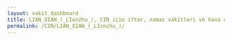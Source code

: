```yaml
---
layout: vakit_dashboard
title: LIAN_XIAN_(_LIonzhu_), CIN için iftar, namaz vakitleri ve hava durumu - ilçe/eyalet seç
permalink: /CIN/LIAN_XIAN_(_LIonzhu_)/
---
```


<script type="text/javascript">
  var GLOBAL_COUNTRY = 'CIN';
  var GLOBAL_CITY = 'LIAN_XIAN_(_LIonzhu_)';
  var GLOBAL_STATE = '';
  var lat = 72;
  var lon = 21;
</script>
